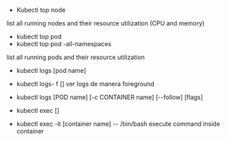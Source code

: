 - Kubectl top node

list all running nodes and their resource utilization (CPU and memory)

- kubectl top pod
- kubectl top pod -all-namespaces

list all running pods and their resource utilization

- kubectl logs [pod name]
- kubectl logs- f [] ver logs de manera foreground
- kubectl logs [POD name] [-c CONTAINER name] [--follow] [flags]

- kubectl exec []
- kubectl exec -it [container name] -- /bin/bash
execute command inside container